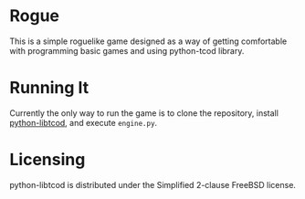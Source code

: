 # Rogue
This is a simple roguelike game designed as a way of getting comfortable with programming basic games and using python-tcod library.

# Running It
Currently the only way to run the game is to clone the repository, install [python-libtcod](https://github.com/libtcod/python-tcod),
and execute ```engine.py```.

# Licensing
python-libtcod is distributed under the Simplified 2-clause FreeBSD license.
